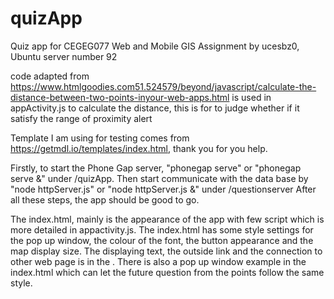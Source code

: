 # quizApp
Quiz app for CEGEG077 Web and Mobile GIS Assignment by ucesbz0, Ubuntu server number 92

code adapted from https://www.htmlgoodies.com51.524579/beyond/javascript/calculate-the-distance-between-two-points-inyour-web-apps.html is used in appActivity.js to calculate the distance, this is for to judge whether if it satisfy the range of proximity alert

Template I am using for testing comes from https://getmdl.io/templates/index.html, thank you for you help.

Firstly, to start the Phone Gap server, "phonegap serve" or "phonegap serve &" under /quizApp.
Then start communicate with the data base by "node httpServer.js" or "node httpServer.js &" under /questionserver
After all these steps, the app should be good to go.

The index.html, mainly is the appearance of the app with few script which is more detailed in appactivity.js. 
The index.html has some style settings for the pop up window, the colour of the font, the button appearance and the map display size. The displaying text, the outside link and the connection to other web page is in the <body>.
There is also a pop up window example in the index.html which can let the future question from the points follow the same style.



<script> app.initialise is in /quizApp/www/js/index.js, which is for start the app and get the id of the phone.
<script> trackLocation is to track the user location in real time which is in /quizApp/www/js/appActivity.js
<script> loadQuestions is also in /quizApp/www/js/appActivity.js, this is to load the question from server to the phone.
  
The code in /quizApp/www/js/appActivity.js is a series of procedures which allows the quiz app to be functional.
From tracking user location, showing on the map, calculate the distance from user to POI and whether the if it satisfy the alert setting.
It also gets the questions from server, puts the questions in presentable form and order, judges if the answers are correct.

/quizApp/www/js/uploadData.js 
